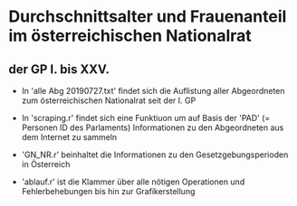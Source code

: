 <h1>Durchschnittsalter und Frauenanteil im österreichischen Nationalrat</h1>
  <h2>der GP I. bis XXV.</h2>

- In 'alle Abg 20190727.txt' findet sich die Auflistung aller Abgeordneten zum österreichischen Nationalrat seit der I. GP 

- In 'scraping.r' findet sich eine Funktiuon um auf Basis der 'PAD' (= Personen ID des Parlaments) Informationen zu den Abgeordneten aus dem Internet zu sammeln

- 'GN_NR.r' beinhaltet die Informationen zu den Gesetzgebungsperioden in Österreich

- 'ablauf.r' ist die Klammer über alle nötigen Operationen und Fehlerbehebungen bis hin zur Grafikerstellung
